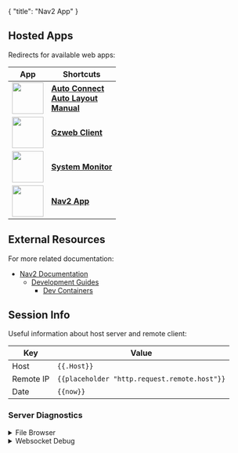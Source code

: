 {
    "title": "Nav2 App"
}
## Hosted Apps

Redirects for available web apps:

| App | Shortcuts |
|-|-|
| [<img src="/media/icons/foxglove/any_icon_x512.webp" height="64">](/foxglove/autoconnect) | [**Auto Connect**](/foxglove/autoconnect)<br>[**Auto Layout**](/foxglove/autolayout)<br>[**Manual**](/foxglove/) |
| [<img src="/media/icons/gzweb/any_icon_x512.webp" height="64">](/gzweb/) | [**Gzweb Client**](/gzweb/) |
| [<img src="/media/icons/glances/any_icon_x512.webp" height="64">](/glances/) | [**System Monitor**](/glances/) |
| [<img src="/media/icons/nav2/any_icon_x512.webp" height="64">](/nav2/) | [**Nav2 App**](/nav2/) |

## External Resources

For more related documentation:

- [Nav2 Documentation](https://navigation.ros.org)
  - [Development Guides](https://navigation.ros.org/development_guides)
    - [Dev Containers](https://navigation.ros.org/development_guides/devcontainer_docs)

## Session Info

Useful information about host server and remote client:

|Key | Value |
|-|-|
| Host | `{{.Host}}` |
| Remote IP | `{{placeholder "http.request.remote.host"}}` |
| Date | `{{now}}` |

### Server Diagnostics

<details>
<summary>File Browser</summary>

For troubleshooting file server:

- [Root](/?browse=true)
  - Root level site index

</details>

<details>
<summary>Websocket Debug</summary>

For troubleshooting websocket connections:

|Key | Value |
|-|-|
| `header.X-Forwarded-Host` | `{{placeholder "header.X-Forwarded-Host"}}` |
| `header.X-Forwarded-Scheme` | `{{placeholder "header.X-Forwarded-Scheme"}}` |
| `http.request.hostport` | `{{placeholder "http.request.hostport"}}` |
| `http.request.scheme` | `{{placeholder "http.request.scheme"}}` |
| `http.vars.WsHost` | `{{placeholder "http.vars.WsHost"}}` |
| `http.vars.WsScheme` | `{{placeholder "http.vars.WsScheme"}}` |

</details>
